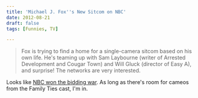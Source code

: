 ```yaml
---
title: 'Michael J. Fox''s New Sitcom on NBC'
date: 2012-08-21
draft: false
tags: [Funnies, TV]

---
```


> Fox is trying to find a home for a single-camera sitcom based on his own life. He's teaming up with Sam Laybourne (writer of Arrested Development and Cougar Town) and Will Gluck (director of Easy A), and surprise! The networks are very interested.

Looks like [NBC won the bidding war](http://www.vulture.com/2012/08/nbc-lands-michael-j-fox-sitcom-in-giant-deal.html). As long as there's room for cameos from the Family Ties cast, I'm in.